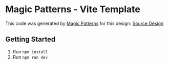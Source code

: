 # Magic Patterns - Vite Template

This code was generated by [Magic Patterns](https://magicpatterns.com) for this design: [Source Design](https://www.magicpatterns.com/c/4ycbqdhjmicj6qb2ydmf43)

## Getting Started

1. Run `npm install`
2. Run `npm run dev`
